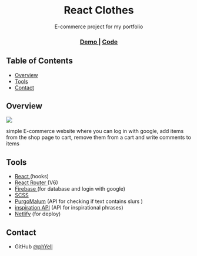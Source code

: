 <h1 align="center">React Clothes</h1>

<div align="center">
    E-commerce project for my portfolio
</div>

<div align="center">
  <h3>
    <a href="https://reactclothes.netlify.app/">
      Demo
    </a>
    <span> | </span>
    <a href="https://github.com/PhYell/ReactClothes">
      Code
    </a>
  </h3>
</div>

## Table of Contents

-   [Overview](#overview)
-   [Tools](#tools)
-   [Contact](#contact)

## Overview

<a align="center" href="https://reactclothes.netlify.app/">
    <img src="https://screenshot-proxy.netlify.app/f_avif,w_336/https://d33wubrfki0l68.cloudfront.net/62efbb2d657d69175957acac/screenshot_2022-08-07-13-17-21-0000.png">
</a>

simple E-commerce website where you can log in with google, add items from the shop page to cart, remove them from a cart and write comments to items

## Tools

-   <a href="https://reactjs.org/"> React </a> (hooks)
-   <a href="https://reactrouter.com/docs/en/v6/getting-started"> React Router </a> (V6)
-   <a href="https://firebase.google.com/docs/firestore"> Firebase </a> (for database and login with google)
-   <a href="https://sass-lang.com/"> SCSS </a>
-   <a href="https://www.purgomalum.com/">PurgoMalum</a> (API for checking if text contains slurs )
-   <a href="https://api.goprogram.ai/inspiration/docs/">inspiration API</a> (API for inspirational phrases)
-   <a href="https://www.netlify.com/">Netlify</a> (for deploy)

## Contact

-   GitHub [@phYell](https://github.com/PhYell)
